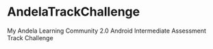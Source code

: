 # AndelaTrackChallenge
My Andela Learning Community 2.0 Android Intermediate Assessment Track Challenge
